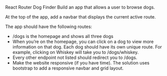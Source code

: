 React Router Dog Finder
Build an app that allows a user to browse dogs.

At the top of the app, add a navbar that displays the current active route.

The app should have the following routes:
<ul>
  <li>/dogs is the homepage and shows all three dogs</li>
<li>When you’re on the homepage, you can click on a dog to view more information on that dog. Each dog should have its own unique route. For example, clicking on Whiskey will take you to /dogs/whiskey.</li>
<li>Every other endpoint not listed should redirect you to /dogs.</li>
<li>Make the website responsive (if you have time). The solution uses bootstrap to add a responsive navbar and grid layout.</li>
